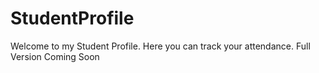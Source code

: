# StudentProfile

Welcome to my Student Profile. Here you can track your attendance. Full Version Coming Soon
